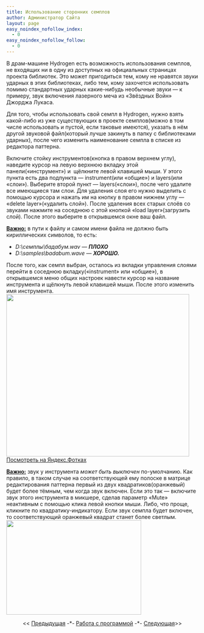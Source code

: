 ```yaml
---
title: Использование сторонних семплов
author: Администратор Сайта
layout: page
easy_noindex_nofollow_index:
  - 0
easy_noindex_nofollow_follow:
  - 0
---
```

В драм-машине Hydrogen есть возможность использования семплов, не входящих ни в одну из доступных на официальных страницах проекта библиотек. Это может пригодиться тем, кому не нравятся звуки ударных в этих библиотеках, либо тем, кому захочется использовать помимо стандартных ударных какие-нибудь необычные звуки &#8212; к примеру, звук включения лазерного меча из &#171;Звёздных Войн&#187; Джорджа Лукаса.

Для того, чтобы использовать свой семпл в Hydrogen, нужно взять какой-либо из уже существующих в проекте семплов(можно в том числе использовать и пустой, если таковые имеются), указать в нём другой звуковой файл(который лучше закинуть в папку с библиотеками ударных), после чего изменить наименование семпла в списке из редактора паттерна.

Включите стойку инструментов(кнопка в правом верхнем углу), наведите курсор на левую верхнюю вкладку этой панели(&#171;инструмент&#187;) и  щёлкните левой клавишей мыши. У этого пункта есть два подпункта &#8212; instrument(или &#171;общие&#187;) и layers(или &#171;слои&#187;). Выберите второй пункт &#8212; layers(&#171;слои&#187;), после чего удалите все имеющиеся там слои. Для удаления слоя его нужно выделить с помощью курсора и нажать им на кнопку в правом нижнем углу &#8212; &#171;delete layer&#187;(&#171;удалить слой&#187;). После удаления всех старых слоёв со звуками нажмите на соседнюю с этой кнопкой &#171;load layer&#187;(загрузить слой). После этого выберите в открывшемся окне ваш файл.

<span style="text-decoration: underline;"><strong>Важно:</strong></span> в пути к файлу и самом имени файла не должно быть кириллических символов, то есть:

*   *D:\семплы\бадабум.wav &#8212; **ПЛОХО***
*   *D:\samples\badabum.wave &#8212; **ХОРОШО.***

После того, как семпл выбран, осталось из вкладки управления слоями перейти в соседнюю вкладку(&#171;instrument&#187; или &#171;общие&#187;), в открывшемся меню общих настроек навести курсор на название инструмента и щёлкнуть левой клавишей мыши. После этого изменить имя инструмента.  
[<img src="http://img-fotki.yandex.ru/get/6607/129199783.1/0_8fbb2_ac653edc_L.jpg" width="480" height="426" title="" alt="" border="0" />][1]  
[Посмотреть на Яндекс.Фотках][1]

<span style="text-decoration: underline;"><strong>Важно:</strong></span> звук у инструмента *может быть выключен* по-умолчанию. Как правило, в таком случае на соответствующей ему полоске в матрице редактирования паттерна первый из двух квадратиков(оранжевый) будет более тёмным, чем когда звук включен. Если это так &#8212; включите звук этого инструмента в микшере, сделав параметр &#171;Mute&#187; неактивным с помощью клика левой кнопки мыши. Либо, что проще, кликните по квадратику-индикатору. Если звук семпла будет включен, то соответствующий оранжевый квадрат станет более светлым.  
[<img title="" src="http://img-fotki.yandex.ru/get/6409/129199783.1/0_8fbb1_5061e804_L.jpg" alt="" width="354" height="248" border="0" />][2]

<p style="text-align: center;">
  << <a href="/uchebnik/work/upralenie-udarnym/">Предыдущая</a> -*- <a href="http://t-hydrogen.ru/uchebnik/work/">Работа с программой</a> -*- <a href="/uchebnik/work/nastrojka-udarnyx-1-miksher/">Следующая</a>>>
</p>

 [1]: http://fotki.yandex.ru/users/teachhydrogen/view/588722/
 [2]: http://fotki.yandex.ru/users/teachhydrogen/view/588721/